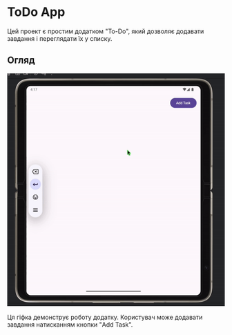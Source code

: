 # ToDo App

Цей проект є простим додатком "To-Do", який дозволяє додавати завдання і переглядати їх у списку.

## Огляд

![Демонстрація додатку](./show.gif)

Ця гіфка демонструє роботу додатку. Користувач може додавати завдання натисканням кнопки "Add Task".
